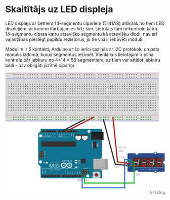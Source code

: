 # Skaitītājs uz LED displeja

LED displejs ar četriem 14-segmentu cipariem (5141AS)
atšķiras no tiem LED displejiem, ar kuriem darbojāmies līdz šim. 
Lietotājs tam nekontrolē katra 14-segmentu cipara katru 
atsevišķo segmentu kā atsevišķu diodi; nav arī vajadzības pieslēgt 
papildu rezistorus, jo tie visi ir iebūvēti modulī. 

Modulim ir 5 kontakti; Arduino ar šo ierīci sazinās ar I2C protokolu
un pats modulis izdomā, kurus segmentus iezīmēt. 
Vienlaikus lietotājam ir pilna kontrole pār jebkuru no 4*14 = 56 segmentiem, 
uz tiem var attēlot jebkuru bildi - nav obligāti jāzīmē cipariņi. 

![](CounterWithAdafruit_bb.png)